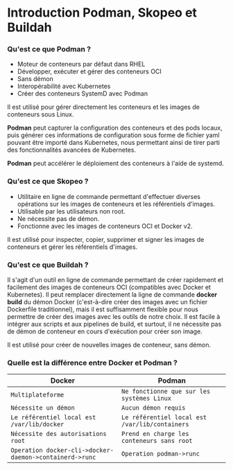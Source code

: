 # Introduction Podman, Skopeo et Buildah

### Qu'est ce que Podman ?

- Moteur de conteneurs par défaut dans RHEL
- Développer, exécuter et gérer des conteneurs OCI
- Sans démon
- Interopérabilité avec Kubernetes
- Créer des conteneurs SystemD avec Podman

Il est utilisé pour gérer directement les conteneurs et les images de conteneurs sous Linux.

**Podman** peut capturer la configuration des conteneurs et des pods locaux, puis générer ces informations de configuration sous forme de fichier yaml pouvant être importé dans Kubernetes, nous permettant ainsi de tirer parti des fonctionnalités avancées de Kubernetes.

**Podman** peut accélérer le déploiement des conteneurs à l'aide de systemd.

### Qu'est ce que Skopeo ?

- Utilitaire en ligne de commande permettant d'effectuer diverses opérations sur les images de conteneurs et les référentiels d'images.
- Utilisable par les utilisateurs non root.
- Ne nécessite pas de démon.
- Fonctionne avec les images de conteneurs OCI et Docker v2.

Il est utilisé pour inspecter, copier, supprimer et signer les images de conteneurs et gérer les référentiels d'images.

### Qu'est ce que Buildah ?

Il s'agit d'un outil en ligne de commande permettant de créer rapidement et facilement des images de conteneurs OCI (compatibles avec Docker et Kubernetes). Il peut remplacer directement la ligne de commande **docker build** du démon Docker (c'est-à-dire créer des images avec un fichier Dockerfile traditionnel), mais il est suffisamment flexible pour nous permettre de créer des images avec les outils de notre choix. Il est facile à intégrer aux scripts et aux pipelines de build, et surtout, il ne nécessite pas de démon de conteneur en cours d'exécution pour créer son image.

Il est utilisé pour créer de nouvelles images de conteneur, sans démon.

### Quelle est la différence entre Docker et Podman ?

|Docker|Podman|
|---|----|
`Multiplateforme`|`Ne fonctionne que sur les systèmes Linux`
`Nécessite un démon`|`Aucun démon requis`
`Le référentiel local est /var/lib/docker`|`Le référentiel local est /var/lib/containers`
`Nécessite des autorisations root`|`Prend en charge les conteneurs sans root`
`Operation docker-cli->docker-daemon->containerd->runc`|`Operation podman->runc`